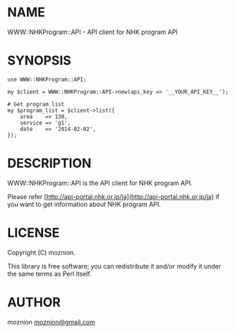 # NAME

WWW::NHKProgram::API - API client for NHK program API

# SYNOPSIS

    use WWW::NHKProgram::API;

    my $client = WWW::NHKProgram::API->new(api_key => '__YOUR_API_KEY__');

    # Get program list
    my $program_list = $client->list({
        area    => 130,
        service => 'g1',
        date    => '2014-02-02',
    });

# DESCRIPTION

WWW::NHKProgram::API is the API client for NHK program API.

Please refer [http://api-portal.nhk.or.jp/ja](http://api-portal.nhk.or.jp/ja)
if you want to get information about NHK program API.

# LICENSE

Copyright (C) moznion.

This library is free software; you can redistribute it and/or modify
it under the same terms as Perl itself.

# AUTHOR

moznion <moznion@gmail.com>

